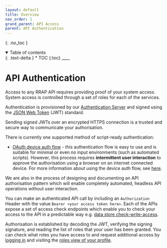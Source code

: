 ```yaml
---
layout: default
title: Overview
nav_order: 1
grand_parent: API Access
parent: API Authentication
---
```


{: .no_toc }

<details  open markdown="block">
  <summary>
    Table of contents
  </summary>
{: .text-delta }
* TOC
{:toc}
____
</details>

# API Authentication

Access to any RRAP API requires providing proof of your system access. System access is controlled through a set of roles for each of the services.

Authentication is provisioned by our [Authentication Server](https://auth.rrap-is.com/auth/realms/rrap/account) and signed using the [JSON Web Token](https://jwt.io/introduction) (JWT) standard.

Sending signed JWTs over an encrypted HTTPS connection is a trusted and secure way to communicate your authorisation.

There is currently one supported method of script-ready authentication:

-   [OAuth device auth flow](https://www.oauth.com/oauth2-servers/device-flow/) - this authentication flow is easy to use and is suitable for minimal or even no input environments (such as automated scripts). However, this process requires **intermittent user interaction** to approve the authorisation using a browser on an internet connected device. For more information about using the device auth flow, see [here](./device-auth-flow).

We are also in the process of designing and documenting an API authorisation pattern which will enable completely automated, headless API operations without user interaction.

You can make an authenticated API call by including an `Authorization` Header with the value `Bearer <your access token here>`. Each of the APIs expose a set of access check endpoints which enable you to check your access to the API in a predictable way e.g. [data store check-write-access](https://data-api.rrap-is.com/docs#/Access%20check/check_write_access).

Authorisation is established by decoding the JWT, verifying the signing signature, and reading the list of roles that your user has been granted. You can check what roles you have access to and request additional access by [logging in](../../../getting-started-is/logging-in) and visiting the [roles view of your profile](https://rrap-is.com/profile?function=roles).
